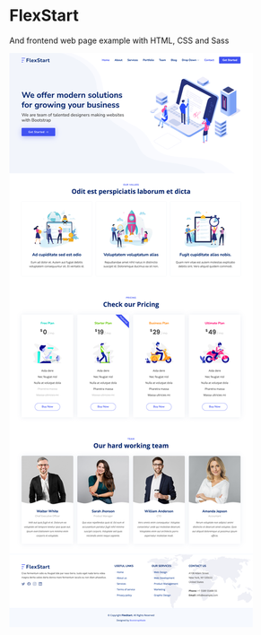 # FlexStart
And frontend web page example with HTML, CSS and Sass

![alt text](https://github.com/CGalezo/FlexStart/blob/main/assets/FlexStart.png)
